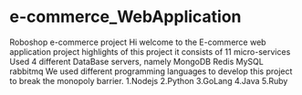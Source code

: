 # e-commerce_WebApplication
Roboshop e-commerce project
Hi welcome to the E-commerce web application project
highlights of this project
  it consists of 11 micro-services
  Used 4 different DataBase servers, namely
    MongoDB
    Redis
    MySQL
    rabbitmq
  We used different programming languages to develop this project to break the monopoly barrier.
    1.Nodejs
    2.Python
    3.GoLang
    4.Java
    5.Ruby
